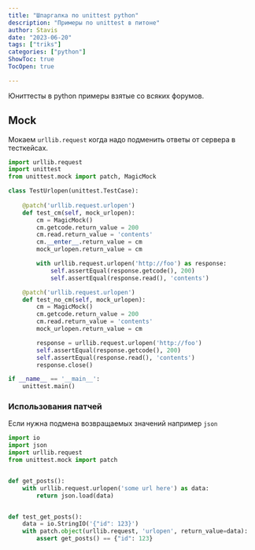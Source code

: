 ```yaml
---
title: "Шпаргалка по unittest python"
description: "Примеры по unittest в питоне"
author: Stavis
date: "2023-06-20"
tags: ["triks"]
categories: ["python"]
ShowToc: true
TocOpen: true

---
```


Юниттесты в python примеры взятые со всяких форумов.

## Mock

Мокаем `urllib.request` когда надо подменить ответы от сервера в тесткейсах.

```py
import urllib.request
import unittest
from unittest.mock import patch, MagicMock

class TestUrlopen(unittest.TestCase):
    
    @patch('urllib.request.urlopen')
    def test_cm(self, mock_urlopen):
        cm = MagicMock()
        cm.getcode.return_value = 200
        cm.read.return_value = 'contents'
        cm.__enter__.return_value = cm
        mock_urlopen.return_value = cm

        with urllib.request.urlopen('http://foo') as response:
            self.assertEqual(response.getcode(), 200)
            self.assertEqual(response.read(), 'contents')

    @patch('urllib.request.urlopen')
    def test_no_cm(self, mock_urlopen):
        cm = MagicMock()
        cm.getcode.return_value = 200
        cm.read.return_value = 'contents'
        mock_urlopen.return_value = cm

        response = urllib.request.urlopen('http://foo')
        self.assertEqual(response.getcode(), 200)
        self.assertEqual(response.read(), 'contents')
        response.close()

if __name__ == '__main__':
    unittest.main()
```

### Использования патчей

Если нужна подмена возвращаемых значений например `json`

```py
import io
import json
import urllib.request
from unittest.mock import patch


def get_posts():
    with urllib.request.urlopen('some url here') as data:
        return json.load(data)


def test_get_posts():
    data = io.StringIO('{"id": 123}')
    with patch.object(urllib.request, 'urlopen', return_value=data):
        assert get_posts() == {"id": 123}
```

